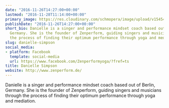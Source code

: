 ```yaml
---
date: "2016-11-26T14:27:00+00:00"
lastmod: "2016-11-28T11:14:00+00:00"
primary_image: https://res.cloudinary.com/schmopera/image/upload/v1545409169/media/webhook-uploads/1480170459121/2016-11-26---Danielle-Simpson.jpg.jpg
publishDate: "2016-11-26T14:27:00+00:00"
short_bio: Danielle is a singer and performance mindset coach based out of Berlin,
  Germany. She is the founder of Zenperform, guiding singers and musicians through
  the process of finding their optimum performance through yoga and mediation.
slug: danielle-simpson
social_media:
- platform: Facebook
  template: social-media
  url: https://www.facebook.com/Zenperformyoga/?fref=ts
title: Danielle Simpson
website: http://www.zenperform.de/
---
```


Danielle is a singer and performance mindset coach based out of Berlin, Germany. She is the founder of Zenperform, guiding singers and musicians through the process of finding their optimum performance through yoga and mediation.
